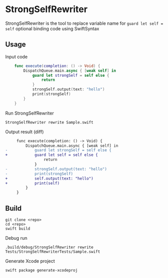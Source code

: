 # StrongSelfRewriter
StrongSelfRewriter is the tool to replace variable name for `guard let self = self` optional binding code using SwiftSyntax

## Usage
Input code
```swift
    func execute(completion: () -> Void) {
        DispatchQueue.main.async { [weak self] in
            guard let strongSelf = self else {
                return
            }
            strongSelf.output(text: "hello")
            print(strongSelf)
        }
    }
```

Run StrongSelfRewriter
```shell
StrongSelfRewriter rewrite Sample.swift
```

Output result (diff)
```diff
     func execute(completion: () -> Void) {
         DispatchQueue.main.async { [weak self] in
-            guard let strongSelf = self else {
+            guard let self = self else {
                 return
             }
-            strongSelf.output(text: "hello")
-            print(strongSelf)
+            self.output(text: "hello")
+            print(self)
         }
     }
```

## Build
```shell
git clone <repo>
cd <repo>
swift build
```
Debug run
```shell
.build/debug/StrongSelfRewriter rewrite Tests/StrongSelfRewriterTests/Sample.swift 
```
Generate Xcode project
```shell
swift package generate-xcodeproj
```
